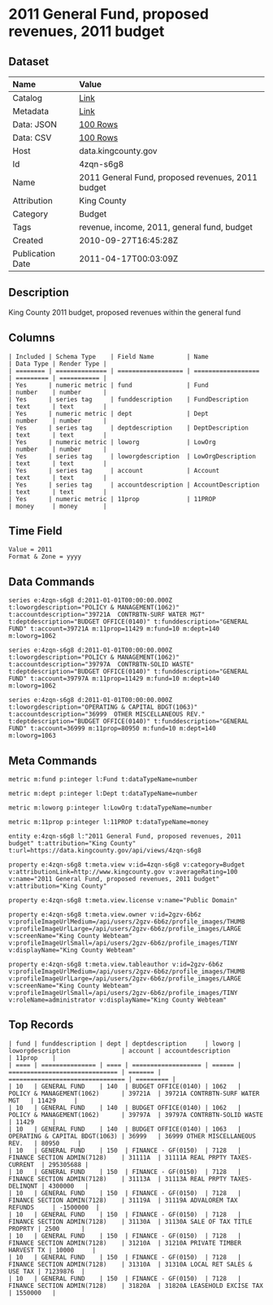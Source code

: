 # 2011 General Fund, proposed revenues, 2011 budget

## Dataset

| Name | Value |
| :--- | :---- |
| Catalog | [Link](https://catalog.data.gov/dataset/2011-general-fund-proposed-revenues-2011-budget-584b4) |
| Metadata | [Link](https://data.kingcounty.gov/api/views/4zqn-s6g8) |
| Data: JSON | [100 Rows](https://data.kingcounty.gov/api/views/4zqn-s6g8/rows.json?max_rows=100) |
| Data: CSV | [100 Rows](https://data.kingcounty.gov/api/views/4zqn-s6g8/rows.csv?max_rows=100) |
| Host | data.kingcounty.gov |
| Id | 4zqn-s6g8 |
| Name | 2011 General Fund, proposed revenues, 2011 budget |
| Attribution | King County |
| Category | Budget |
| Tags | revenue, income, 2011, general fund, budget |
| Created | 2010-09-27T16:45:28Z |
| Publication Date | 2011-04-17T00:03:09Z |

## Description

King County 2011 budget, proposed revenues within the general fund

## Columns

```ls
| Included | Schema Type    | Field Name         | Name               | Data Type | Render Type |
| ======== | ============== | ================== | ================== | ========= | =========== |
| Yes      | numeric metric | fund               | Fund               | number    | number      |
| Yes      | series tag     | funddescription    | FundDescription    | text      | text        |
| Yes      | numeric metric | dept               | Dept               | number    | number      |
| Yes      | series tag     | deptdescription    | DeptDescription    | text      | text        |
| Yes      | numeric metric | loworg             | LowOrg             | number    | number      |
| Yes      | series tag     | loworgdescription  | LowOrgDescription  | text      | text        |
| Yes      | series tag     | account            | Account            | text      | text        |
| Yes      | series tag     | accountdescription | AccountDescription | text      | text        |
| Yes      | numeric metric | 11prop             | 11PROP             | money     | money       |
```

## Time Field

```ls
Value = 2011
Format & Zone = yyyy
```

## Data Commands

```ls
series e:4zqn-s6g8 d:2011-01-01T00:00:00.000Z t:loworgdescription="POLICY & MANAGEMENT(1062)" t:accountdescription="39721A  CONTRBTN-SURF WATER MGT" t:deptdescription="BUDGET OFFICE(0140)" t:funddescription="GENERAL FUND" t:account=39721A m:11prop=11429 m:fund=10 m:dept=140 m:loworg=1062

series e:4zqn-s6g8 d:2011-01-01T00:00:00.000Z t:loworgdescription="POLICY & MANAGEMENT(1062)" t:accountdescription="39797A  CONTRBTN-SOLID WASTE" t:deptdescription="BUDGET OFFICE(0140)" t:funddescription="GENERAL FUND" t:account=39797A m:11prop=11429 m:fund=10 m:dept=140 m:loworg=1062

series e:4zqn-s6g8 d:2011-01-01T00:00:00.000Z t:loworgdescription="OPERATING & CAPITAL BDGT(1063)" t:accountdescription="36999  OTHER MISCELLANEOUS REV." t:deptdescription="BUDGET OFFICE(0140)" t:funddescription="GENERAL FUND" t:account=36999 m:11prop=80950 m:fund=10 m:dept=140 m:loworg=1063
```

## Meta Commands

```ls
metric m:fund p:integer l:Fund t:dataTypeName=number

metric m:dept p:integer l:Dept t:dataTypeName=number

metric m:loworg p:integer l:LowOrg t:dataTypeName=number

metric m:11prop p:integer l:11PROP t:dataTypeName=money

entity e:4zqn-s6g8 l:"2011 General Fund, proposed revenues, 2011 budget" t:attribution="King County" t:url=https://data.kingcounty.gov/api/views/4zqn-s6g8

property e:4zqn-s6g8 t:meta.view v:id=4zqn-s6g8 v:category=Budget v:attributionLink=http://www.kingcounty.gov v:averageRating=100 v:name="2011 General Fund, proposed revenues, 2011 budget" v:attribution="King County"

property e:4zqn-s6g8 t:meta.view.license v:name="Public Domain"

property e:4zqn-s6g8 t:meta.view.owner v:id=2gzv-6b6z v:profileImageUrlMedium=/api/users/2gzv-6b6z/profile_images/THUMB v:profileImageUrlLarge=/api/users/2gzv-6b6z/profile_images/LARGE v:screenName="King County Webteam" v:profileImageUrlSmall=/api/users/2gzv-6b6z/profile_images/TINY v:displayName="King County Webteam"

property e:4zqn-s6g8 t:meta.view.tableauthor v:id=2gzv-6b6z v:profileImageUrlMedium=/api/users/2gzv-6b6z/profile_images/THUMB v:profileImageUrlLarge=/api/users/2gzv-6b6z/profile_images/LARGE v:screenName="King County Webteam" v:profileImageUrlSmall=/api/users/2gzv-6b6z/profile_images/TINY v:roleName=administrator v:displayName="King County Webteam"
```

## Top Records

```ls
| fund | funddescription | dept | deptdescription     | loworg | loworgdescription              | account | accountdescription               | 11prop    | 
| ==== | =============== | ==== | =================== | ====== | ============================== | ======= | ================================ | ========= | 
| 10   | GENERAL FUND    | 140  | BUDGET OFFICE(0140) | 1062   | POLICY & MANAGEMENT(1062)      | 39721A  | 39721A CONTRBTN-SURF WATER MGT   | 11429     | 
| 10   | GENERAL FUND    | 140  | BUDGET OFFICE(0140) | 1062   | POLICY & MANAGEMENT(1062)      | 39797A  | 39797A CONTRBTN-SOLID WASTE      | 11429     | 
| 10   | GENERAL FUND    | 140  | BUDGET OFFICE(0140) | 1063   | OPERATING & CAPITAL BDGT(1063) | 36999   | 36999 OTHER MISCELLANEOUS REV.   | 80950     | 
| 10   | GENERAL FUND    | 150  | FINANCE - GF(0150)  | 7128   | FINANCE SECTION ADMIN(7128)    | 31111A  | 31111A REAL PRPTY TAXES-CURRENT  | 295305688 | 
| 10   | GENERAL FUND    | 150  | FINANCE - GF(0150)  | 7128   | FINANCE SECTION ADMIN(7128)    | 31113A  | 31113A REAL PRPTY TAXES-DELINQNT | 4300000   | 
| 10   | GENERAL FUND    | 150  | FINANCE - GF(0150)  | 7128   | FINANCE SECTION ADMIN(7128)    | 31119A  | 31119A ADVALOREM TAX REFUNDS     | -1500000  | 
| 10   | GENERAL FUND    | 150  | FINANCE - GF(0150)  | 7128   | FINANCE SECTION ADMIN(7128)    | 31130A  | 31130A SALE OF TAX TITLE PROPRTY | 2500      | 
| 10   | GENERAL FUND    | 150  | FINANCE - GF(0150)  | 7128   | FINANCE SECTION ADMIN(7128)    | 31210A  | 31210A PRIVATE TIMBER HARVEST TX | 10000     | 
| 10   | GENERAL FUND    | 150  | FINANCE - GF(0150)  | 7128   | FINANCE SECTION ADMIN(7128)    | 31310A  | 31310A LOCAL RET SALES & USE TAX | 71239876  | 
| 10   | GENERAL FUND    | 150  | FINANCE - GF(0150)  | 7128   | FINANCE SECTION ADMIN(7128)    | 31820A  | 31820A LEASEHOLD EXCISE TAX      | 1550000   | 
```